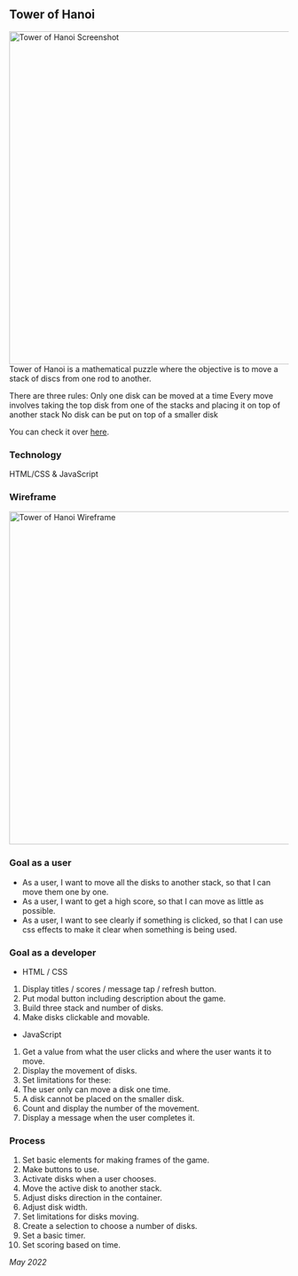 ## Tower of Hanoi
<img width="600" alt="Tower of Hanoi Screenshot" src="https://user-images.githubusercontent.com/102882638/169392894-6e0f36b4-1aea-4323-8d4f-8730b451b760.png">
Tower of Hanoi is a mathematical puzzle where the objective is to move a stack of discs from one rod to another. 

There are three rules:
Only one disk can be moved at a time
Every move involves taking the top disk from one of the stacks and placing it on top of another stack
No disk can be put on top of a smaller disk

You can check it over [here](https://bom-dev.github.io/hanoi-tower/).

### Technology
HTML/CSS & JavaScript

### Wireframe
<img width="600" alt="Tower of Hanoi Wireframe" src="https://user-images.githubusercontent.com/102882638/169392538-006c57b4-9b43-445b-80ab-a49287803203.png">

### Goal as a user
- As a user, I want to move all the disks to another stack, so that I can move them one by one. 
- As a user, I want to get a high score, so that I can move as little as possible.
- As a user, I want to see clearly if something is clicked, so that I can use css effects to make it clear when something is being used.

### Goal as a developer
- HTML / CSS
1. Display titles / scores / message tap / refresh button. 
2. Put modal button including description about the game. 
3. Build three stack and number of disks. 
4. Make disks clickable and movable. 

- JavaScript
1. Get a value from what the user clicks and where the user wants it to move.
2. Display the movement of disks.
3. Set limitations for these:
4. The user only can move a disk one time.
5. A disk cannot be placed on the smaller disk.
6. Count and display the number of the movement.
7. Display a message when the user completes it.

### Process
1.  Set basic elements for making frames of the game.
2. Make buttons to use.
3. Activate disks when a user chooses.
4. Move the active disk to another stack.
5. Adjust disks direction in the container.
6. Adjust disk width.
7. Set limitations for disks moving.
8. Create a selection to choose a number of disks.
9. Set a basic timer.
10. Set scoring based on time.

*May 2022*
